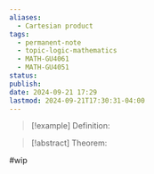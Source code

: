 ```yaml
---
aliases:
  - Cartesian product
tags:
  - permanent-note
  - topic-logic-mathematics
  - MATH-GU4061
  - MATH-GU4051
status: 
publish: 
date: 2024-09-21 17:29
lastmod: 2024-09-21T17:30:31-04:00
---
```

>[!example] Definition: 

>[!abstract] Theorem:

#wip